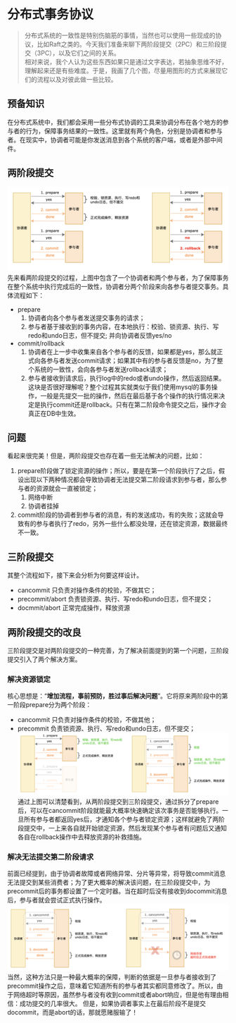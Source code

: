 # 分布式事务协议

> 分布式系统的一致性是特别伤脑筋的事情，当然也可以使用一些现成的协议，比如Raft之类的。今天我们准备来聊下两阶段提交（2PC）和三阶段提交（3PC），以及它们之间的关系。  
> 相对来说，我个人认为这些东西如果只是通过文字表达，若抽象思维不好，理解起来还是有些难度。于是，我画了几个图，尽量用图形的方式来展现它们的流程以及对彼此做一些比较。  

## 预备知识
在分布式系统中，我们都会采用一些分布式协调的工具来协调分布在各个地方的参与者的行为，保障事务结果的一致性。这里就有两个角色，分别是协调者和参与者。在现实中，协调者可能是你发送消息到各个系统的客户端，或者是外部中间件。

## 两阶段提交
![](%E5%88%86%E5%B8%83%E5%BC%8F%E4%BA%8B%E5%8A%A1%E5%8D%8F%E8%AE%AE/2pc-flow-rollback.png)先来看两阶段提交的过程，上图中包含了一个协调者和两个参与者，为了保障事务在整个系统中执行完成后的一致性，协调者分两个阶段来向各参与者提交事务。具体流程如下：
* prepare
	1. 协调者向各个参与者发送提交事务的请求；
	2. 参与者基于接收到的事务内容，在本地执行：校验、锁资源、执行、写redo和undo日志，但不提交; 并向协调者反馈yes/no
* commit/rollback
	1. 协调者在上一步中收集来自各个参与者的反馈，如果都是yes，那么就正式向各参与者发送commit请求；如果其中有的参与者反馈是no，为了整个系统的一致性，会向各参与者发送rollback请求；
	2. 参与者接收到请求后，执行log中的redo或者undo操作，然后返回结果。
这块是否很好理解呢？整个过程其实就类似于我们使用mysql的事务操作，一般是先提交一批的操作，然后在最后基于各个操作的执行情况来决定是执行commit还是rollback。只有在第二阶段命令提交之后，操作才会真正在DB中生效。

## 问题
看起来很完美！但是，两阶段提交也存在着一些无法解决的问题，比如：
1. prepare阶段做了锁定资源的操作；所以，要是在第一个阶段执行了之后，假设出现以下两种情况都会导致协调者无法提交第二阶段请求到参与者，那么参与者的资源就会一直被锁定；
	1. 网络中断
	2. 协调者挂掉
2. commit阶段的协调者到参与者的消息，有的发送成功，有的失败；这就会导致有的参与者执行了redo，另外一些什么都没处理，还在锁定资源，数据最终不一致。

## 三阶段提交
其整个流程如下，接下来会分析为何要这样设计。
* cancommit
只负责对操作条件的校验，不做其它；
* precommit/abort
负责锁资源、执行、写redo和undo日志，但不提交；
* docmmit/abort
正常完成操作，释放资源

## 两阶段提交的改良
三阶段提交是对两阶段提交的一种完善，为了解决前面提到的第一个问题，三阶段提交引入了两个解决方案。
### 解决资源锁定
核心思想是：“**增加流程，事前预防，胜过事后解决问题**”。它将原来两阶段中的第一阶段prepare分为两个阶段：
* cancommit
只负责对操作条件的校验，不做其他；
* precommit
负责锁资源、执行、写redo和undo日志，但不提交；
![](%E5%88%86%E5%B8%83%E5%BC%8F%E4%BA%8B%E5%8A%A1%E5%8D%8F%E8%AE%AE/3pc-flow.png)通过上图可以清楚看到，从两阶段提交到三阶段提交，通过拆分了prepare后，可以在cancommit阶段就能最大概率快速确定该次事务是否能够执行。一旦所有参与者都返回yes后，才通知各个参与者锁定资源；这样就避免了两阶段提交中，一上来各自就开始锁定资源，然后发现某个参与者有问题后又通知各自在rollback操作中去释放资源的补救措施。

### 解决无法提交第二阶段请求
前面已经提到，由于协调者故障或者网络异常、分片等异常，将导致commit消息无法提交到某些消费者；为了更大概率的解决该问题，在三阶段提交中，为precommit后的事务都设置了一个定时器。当在超时后没有接收到docommit消息后，参与者就会尝试正式执行操作。
![](%E5%88%86%E5%B8%83%E5%BC%8F%E4%BA%8B%E5%8A%A1%E5%8D%8F%E8%AE%AE/3pc-flow-timeout.png)当然，这种方法只是一种最大概率的保障，判断的依据是一旦参与者接收到了precommit操作之后，意味着它知道所有的参与者其实都同意修改了。所以，由于网络超时等原因，虽然参与者没有收到commit或者abort响应，但是他有理由相信：成功提交的几率很大。
但是，如果协调者事实上在最后阶段不是提交docommit，而是abort的话，那就愿赌服输了！
